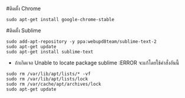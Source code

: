 #ติดตั้ง Chrome
```
sudo apt-get install google-chrome-stable
```
#ติดตั้ง Sublime
```
sudo add-apt-repository -y ppa:webupd8team/sublime-text-2
sudo apt-get update
sudo apt-get install sublime-text
```
* ถ้าเกิดเจอ  Unable to locate package sublime :ERROR จะแก้โดยใช้คำสั่งอันนี้
```
sudo rm /var/lib/apt/lists/* -vf 
sudo rm /var/lib/apt/lists/lock
sudo rm /var/cache/apt/archives/lock
sudo apt-get update
```
